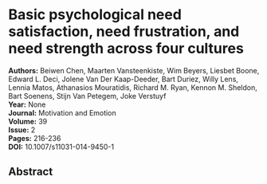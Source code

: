 # Basic psychological need satisfaction, need frustration, and need strength across four cultures

**Authors:** Beiwen Chen, Maarten Vansteenkiste, Wim Beyers, Liesbet Boone, Edward L. Deci, Jolene Van Der Kaap-Deeder, Bart Duriez, Willy Lens, Lennia Matos, Athanasios Mouratidis, Richard M. Ryan, Kennon M. Sheldon, Bart Soenens, Stijn Van Petegem, Joke Verstuyf  
**Year:** None  
**Journal:** Motivation and Emotion  
**Volume:** 39  
**Issue:** 2  
**Pages:** 216-236  
**DOI:** 10.1007/s11031-014-9450-1  

## Abstract


